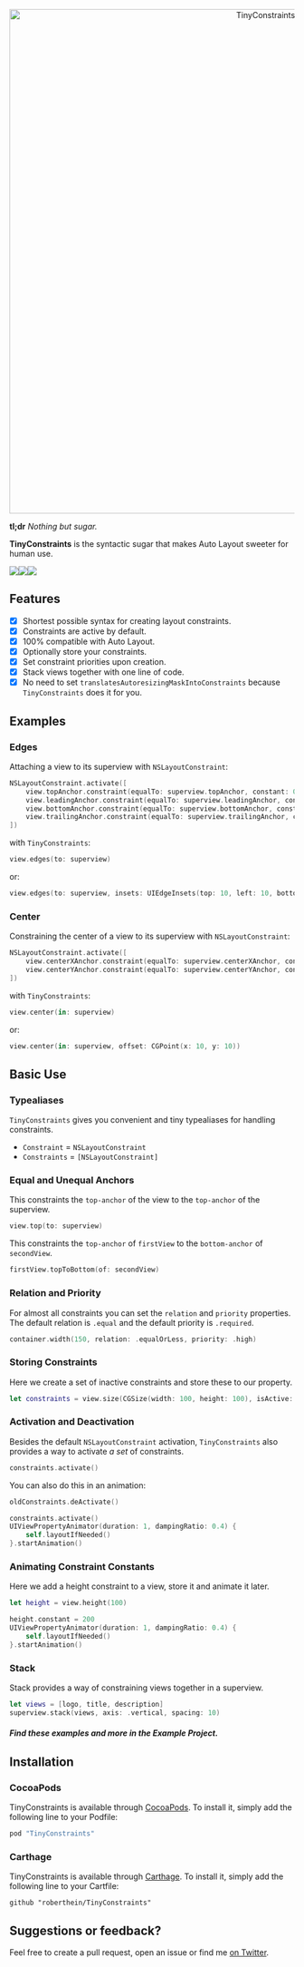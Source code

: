 <p align="center">
    <img src="Art/logo.png" width="890" alt="TinyConstraints"/>
</p>

**tl;dr** *Nothing but sugar.*

**TinyConstraints** is the syntactic sugar that makes Auto Layout sweeter for human use.

![](Art/gifs/tc_03.gif)![](Art/gifs/tc_01.gif)![](Art/gifs/tc_02.gif)

## Features

- [X] Shortest possible syntax for creating layout constraints.
- [X] Constraints are active by default.
- [X] 100% compatible with Auto Layout.
- [X] Optionally store your constraints.
- [X] Set constraint priorities upon creation.
- [X] Stack views together with one line of code.
- [X] No need to set `translatesAutoresizingMaskIntoConstraints` because `TinyConstraints` does it for you.

## Examples
### Edges
Attaching a view to its superview with `NSLayoutConstraint`:
```swift
NSLayoutConstraint.activate([
    view.topAnchor.constraint(equalTo: superview.topAnchor, constant: 0),
    view.leadingAnchor.constraint(equalTo: superview.leadingAnchor, constant: 0),
    view.bottomAnchor.constraint(equalTo: superview.bottomAnchor, constant: 0),
    view.trailingAnchor.constraint(equalTo: superview.trailingAnchor, constant: 0)
])
```

with `TinyConstraints`:
```swift
view.edges(to: superview)
```

or:
```swift
view.edges(to: superview, insets: UIEdgeInsets(top: 10, left: 10, bottom: 0, right: 0))
```
### Center
Constraining the center of a view to its superview with `NSLayoutConstraint`:
```swift
NSLayoutConstraint.activate([
    view.centerXAnchor.constraint(equalTo: superview.centerXAnchor, constant: 0)
    view.centerYAnchor.constraint(equalTo: superview.centerYAnchor, constant: 0)
])
```

with `TinyConstraints`:
```swift
view.center(in: superview)
```

or:
```swift
view.center(in: superview, offset: CGPoint(x: 10, y: 10))
```

## Basic Use

### Typealiases

`TinyConstraints` gives you convenient and tiny typealiases for handling constraints.

- `Constraint` = `NSLayoutConstraint`
- `Constraints` = `[NSLayoutConstraint]`

### Equal and Unequal Anchors
This constraints the `top-anchor` of the view to the `top-anchor` of the superview.
```swift
view.top(to: superview)
```

This constraints the `top-anchor` of `firstView` to the `bottom-anchor` of `secondView`.
```swift
firstView.topToBottom(of: secondView)
```

### Relation and Priority
For almost all constraints you can set the `relation` and `priority` properties. The default relation is `.equal` and the default priority is `.required`.
```swift
container.width(150, relation: .equalOrLess, priority: .high)
```

### Storing Constraints
Here we create a set of inactive constraints and store these to our property.
```swift
let constraints = view.size(CGSize(width: 100, height: 100), isActive: false)
```

### Activation and Deactivation
Besides the default `NSLayoutConstraint` activation, `TinyConstraints` also provides a way to activate *a set* of constraints.
```swift
constraints.activate()
```

You can also do this in an animation:
```swift
oldConstraints.deActivate()

constraints.activate()
UIViewPropertyAnimator(duration: 1, dampingRatio: 0.4) {
    self.layoutIfNeeded()
}.startAnimation()
```

### Animating Constraint Constants
Here we add a height constraint to a view, store it and animate it later.
```swift
let height = view.height(100)

height.constant = 200
UIViewPropertyAnimator(duration: 1, dampingRatio: 0.4) {
    self.layoutIfNeeded()
}.startAnimation()
```

### Stack
Stack provides a way of constraining views together in a superview.
```swift
let views = [logo, title, description]
superview.stack(views, axis: .vertical, spacing: 10)
```

##### Find these examples and more in the *Example Project*.

## Installation

### CocoaPods

TinyConstraints is available through [CocoaPods](http://cocoapods.org). To install
it, simply add the following line to your Podfile:

```ruby
pod "TinyConstraints"
```

### Carthage

TinyConstraints is available through [Carthage](https://github.com/Carthage/Carthage). To install
it, simply add the following line to your Cartfile:

```
github "roberthein/TinyConstraints"
```

## Suggestions or feedback?

Feel free to create a pull request, open an issue or find me [on Twitter](https://twitter.com/roberthein).
